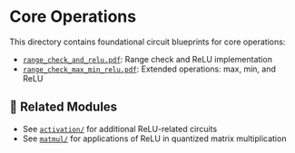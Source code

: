 # Core Operations

This directory contains foundational circuit blueprints for core operations:

- [`range_check_and_relu.pdf`](./range_check_and_relu.pdf): Range check and ReLU implementation
- [`range_check_max_min_relu.pdf`](./range_check_max_min_relu.pdf): Extended operations: max, min, and ReLU

## 🔗 Related Modules

- See [`activation/`](../activation) for additional ReLU-related circuits
- See [`matmul/`](../matmul) for applications of ReLU in quantized matrix multiplication


